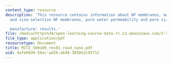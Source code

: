 ```yaml
---
content_type: resource
description: 'This resource contains information about NF membranes, molecular sieves
  and size-selective NF membranes, pure water permeability and pore size tuning during

  manufacture: results.'
file: /media/https%3A/open-learning-course-data-rc.s3.amazonaws.com/2-500-desalination-and-water-purification-spring-2009/4afe60d45becad2ba6483850e2c45f12_MIT2_500s09_res01_read_nano.pdf
file_type: application/pdf
resourcetype: Document
title: MIT2_500s09_res01_read_nano.pdf
uid: 4afe60d4-5bec-ad2b-a648-3850e2c45f12
---
```

